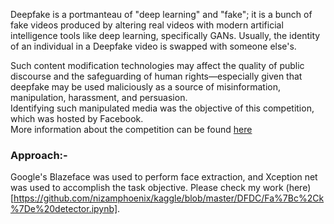 Deepfake is a portmanteau of "deep learning" and "fake"; it is a bunch of fake videos produced by altering real videos with modern artificial intelligence tools like deep learning, specifically GANs.  Usually, the identity of an individual in a Deepfake video is swapped with someone else's.  

Such content modification technologies may affect the quality of public discourse and the safeguarding of human rights—especially given that deepfake may be used maliciously as a source of misinformation, manipulation, harassment, and persuasion.  
Identifying such manipulated media was the objective of this competition, which was hosted by Facebook.   
More information about the competition can be found [here](https://www.kaggle.com/c/deepfake-detection-challenge/leaderboard)    

### Approach:-
Google's Blazeface was used to perform face extraction, and Xception net was used to accomplish the task objective. Please check my work (here)[https://github.com/nizamphoenix/kaggle/blob/master/DFDC/Fa%7Bc%2Ck%7De%20detector.ipynb].
